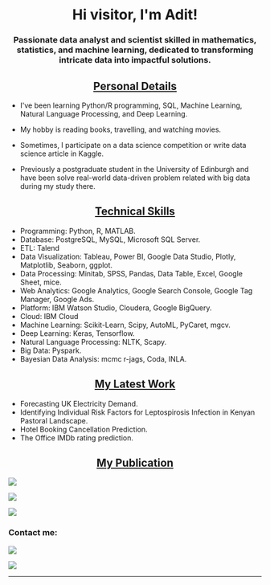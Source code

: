 <h1 align="center">Hi visitor, I'm Adit!</h1>
<p align="center">
<h3 align="center">
Passionate data analyst and scientist skilled in mathematics, statistics, and machine learning, dedicated to transforming intricate data into impactful solutions.</h3>
<h2 align="center"><u>Personal Details</u></h2>
<p align="center">

 - I've been learning Python/R programming, SQL, Machine Learning, Natural Language Processing, and Deep Learning.
 
 - My hobby is reading books, travelling, and watching movies.

 - Sometimes, I participate on a data science competition or write data science article in Kaggle.

 - Previously a postgraduate student in the University of Edinburgh and have been solve real-world data-driven problem related with big data during my study there.

<h2 align="center"><u>Technical Skills</u></h2>

- Programming: Python, R, MATLAB.
- Database: PostgreSQL, MySQL, Microsoft SQL Server.
- ETL: Talend
- Data Visualization: Tableau, Power BI, Google Data Studio, Plotly, Matplotlib, Seaborn, ggplot.
- Data Processing: Minitab, SPSS, Pandas, Data Table, Excel, Google Sheet, mice.
- Web Analytics: Google Analytics, Google Search Console, Google Tag Manager, Google Ads.
- Platform: IBM Watson Studio, Cloudera, Google BigQuery.
- Cloud: IBM Cloud
- Machine Learning: Scikit-Learn, Scipy, AutoML, PyCaret, mgcv.
- Deep Learning: Keras, Tensorflow.
- Natural Language Processing: NLTK, Scapy.
- Big Data: Pyspark.
- Bayesian Data Analysis: mcmc r-jags, Coda, INLA.

<h2 align="center"><u>My Latest Work</u></h2>

- Forecasting UK Electricity Demand.
- Identifying Individual Risk Factors for Leptospirosis Infection in Kenyan Pastoral Landscape.
- Hotel Booking Cancellation Prediction.
- The Office IMDb rating prediction.

<h2 align="center"><u>My Publication</u></h2>

<a href="https://github.com/aprabaswara" target="_blank"><img src="https://img.shields.io/badge/Github-aprabaswara-green?style=for-the-badge&logo=github"></a>

<a href="https://www.kaggle.com/adityaprabaswara" target="_blank"><img src="https://img.shields.io/badge/Kaggle-20BEFF?style=for-the-badge&logo=Kaggle&logoColor=white"></a>

<a href="https://public.tableau.com/app/profile/aditya.prabaswara.mardjikoen/vizzes" target="_blank"><img src="https://img.shields.io/badge/Tableau-E97627?style=for-the-badge&logo=Tableau&logoColor=white"></a>


### Contact me:

<a href="https://www.linkedin.com/in/aditya-prabaswara-mardjikoen-a072981b2/" target="_blank"><img src="https://img.shields.io/badge/LinkedIn-0077B5?style=for-the-badge&logo=linkedin&logoColor=white"></a>

<a href="mailto:aprabaswaragmail.com" target="_blank"><img src="https://img.shields.io/badge/Email-aprabaswara@gmail.com-teal?style=for-the-badge&logo=gmail"></a>

------
